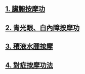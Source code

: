 ## [1. 臟腑按摩功](/臟腑按摩1.md) 

## [2. 青光眼、白內障按摩功](/青光眼1.md)

## [3. 積液水腫按摩](/積液水腫1.md) 

## [4. 對症按摩功法](/對症按摩1.md) 
